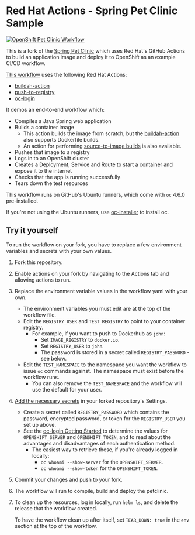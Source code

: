 # Red Hat Actions - Spring Pet Clinic Sample

[![OpenShift Pet Clinic Workflow](https://github.com/redhat-actions/spring-petclinic/workflows/OpenShift%20Pet%20Clinic%20Workflow/badge.svg)](https://github.com/redhat-actions/spring-petclinic/actions)

This is a fork of the [Spring Pet Clinic](https://github.com/spring-projects/spring-petclinic) which uses Red Hat's GitHub Actions to build an application image and deploy it to OpenShift as an example CI/CD workflow.

[This workflow](./.github/workflows/petclinic-sample.yml) uses the following Red Hat Actions:

- [buildah-action](https://github.com/redhat-actions/buildah-action)
- [push-to-registry](https://github.com/redhat-actions/push-to-registry)
- [oc-login](https://github.com/redhat-actions/oc-login)

It demos an end-to-end workflow which:
- Compiles a Java Spring web application
- Builds a container image
    - This action builds the image from scratch, but the [buildah-action](https://github.com/redhat-actions/buildah-action) also supports Dockerfile builds.
    - An action for performing [source-to-image builds](https://github.com/redhat-actions/s2i-build) is also available.
- Pushes that image to a registry
- Logs in to an OpenShift cluster
- Creates a Deployment, Service and Route to start a container and expose it to the internet
- Checks that the app is running successfully
- Tears down the test resources

This workflow runs on GitHub's Ubuntu runners, which come with `oc` 4.6.0 pre-installed.

If you're not using the Ubuntu runners, use [oc-installer](https://github.com/redhat-actions/oc-installer) to install oc.

## Try it yourself

To run the workflow on your fork, you have to replace a few environment variables and secrets with your own values.

1. Fork this repository.
2. Enable actions on your fork by navigating to the Actions tab and allowing actions to run.
3. Replace the environment variable values in the workflow yaml with your own.
    - The environment variables you must edit are at the top of the workflow file.
    - Edit the `REGISTRY_USER` and `TEST_REGISTRY` to point to your container registry.
        - For example, if you want to push to Dockerhub as `john`:
            - Set `IMAGE_REGISTRY` to `docker.io`.
            - Set `REGISTRY_USER` to `john`.
            - The password is stored in a secret called `REGISTRY_PASSWORD` - see below.
    - Edit the `TEST_NAMESPACE` to the namespace you want the workflow to issue `oc` commands against. The namespace must exist before the workflow runs.
        - You can also remove the `TEST_NAMESPACE` and the workflow will use the default for your user.
4. [Add the necessary secrets](https://docs.github.com/en/free-pro-team@latest/actions/reference/encrypted-secrets#creating-encrypted-secrets-for-a-repository) in your forked repository's Settings.
    - Create a secret called `REGISTRY_PASSWORD` which contains the password, encrypted password, or token for the `REGISTRY_USER` you set up above.
    - See the [oc-login Getting Started](https://github.com/redhat-actions/oc-login#getting-started-with-the-action-or-see-example) to determine the values for `OPENSHIFT_SERVER` and `OPENSHIFT_TOKEN`, and to read about the advantages and disadvantages of each authentication method.
        - The easiest way to retrieve these, if you're already logged in locally:
            - `oc whoami --show-server` for the `OPENSHIFT_SERVER`.
            - `oc whoami --show-token` for the `OPENSHIFT_TOKEN`.
5. Commit your changes and push to your fork.
6. The workflow will run to compile, build and deploy the petclinic.
7. To clean up the resources, log in locally, run `helm ls`, and delete the release that the workflow created.

    To have the workflow clean up after itself, set `TEAR_DOWN: true` in the `env` section at the top of the workflow.
